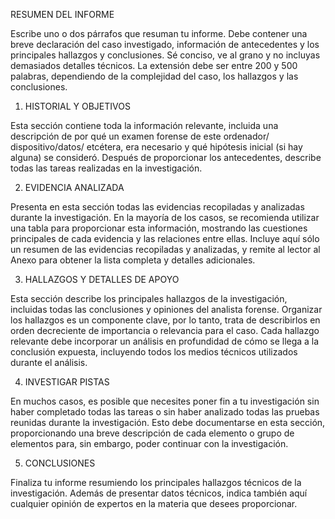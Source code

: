 RESUMEN DEL INFORME

Escribe uno o dos párrafos que resuman tu informe. Debe contener una breve declaración del caso investigado, información de antecedentes y los principales hallazgos y conclusiones. Sé conciso, ve al grano y no incluyas demasiados detalles técnicos. La extensión debe ser entre 200 y 500 palabras, dependiendo de la complejidad del caso, los hallazgos y las conclusiones.

1. HISTORIAL Y OBJETIVOS

Esta sección contiene toda la información relevante, incluida una descripción de por qué un examen forense de este ordenador/ dispositivo/datos/ etcétera, era necesario y qué hipótesis inicial (si hay alguna) se consideró. Después de proporcionar los antecedentes, describe todas las tareas realizadas en la investigación.

2. EVIDENCIA ANALIZADA

Presenta en esta sección todas las evidencias recopiladas y analizadas durante la investigación. En la mayoría de los casos, se recomienda utilizar una tabla para proporcionar esta información, mostrando las cuestiones principales de cada evidencia y las relaciones entre ellas. Incluye aquí sólo un resumen de las evidencias recopiladas y analizadas, y remite al lector al Anexo para obtener la lista completa y detalles adicionales.

3. HALLAZGOS Y DETALLES DE APOYO

Esta sección describe los principales hallazgos de la investigación, incluidas todas las conclusiones y opiniones del analista forense. Organizar los hallazgos es un componente clave, por lo tanto, trata de describirlos en orden decreciente de importancia o relevancia para el caso. Cada hallazgo relevante debe incorporar un análisis en profundidad de cómo se llega a la conclusión expuesta, incluyendo todos los medios técnicos utilizados durante el análisis.

4. INVESTIGAR PISTAS

En muchos casos, es posible que necesites poner fin a tu investigación sin haber completado todas las tareas o sin haber analizado todas las pruebas reunidas durante la investigación. Esto debe documentarse en esta sección, proporcionando una breve descripción de cada elemento o grupo de elementos para, sin embargo, poder continuar con la investigación.

5. CONCLUSIONES

Finaliza tu informe resumiendo los principales hallazgos técnicos de la investigación. Además de presentar datos técnicos, indica también aquí cualquier opinión de expertos en la materia que desees proporcionar.